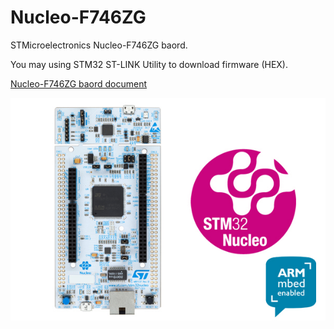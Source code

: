 # Nucleo-F746ZG

STMicroelectronics Nucleo-F746ZG baord.

You may using STM32 ST-LINK Utility to download firmware (HEX).

[Nucleo-F746ZG baord document](http://www.st.com/content/st_com/en/products/evaluation-tools/product-evaluation-tools/mcu-eval-tools/stm32-mcu-eval-tools/stm32-mcu-nucleo/nucleo-f746zg.html)

![Nucleo-F411RE](en.high-perf_nucleo-144_mbed.jpg)

